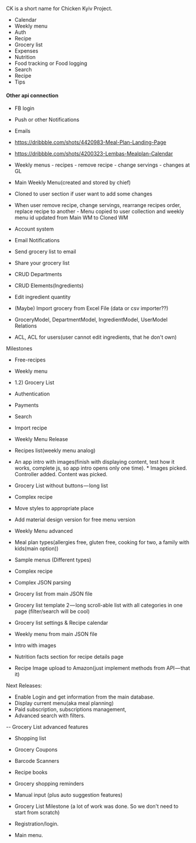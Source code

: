 CK is a short name for Chicken Kyiv Project.

* Calendar
* Weekly menu
* Auth
* Recipe
* Grocery list
* Expenses
* Nutrition
* Food tracking or Food logging
* Search
* Recipe
* Tips



#### Other api connection

* FB login
* Push or other Notifications
* Emails
* https://dribbble.com/shots/4420983-Meal-Plan-Landing-Page
* https://dribbble.com/shots/4200323-Lembas-Mealplan-Calendar


* Weekly menus - recipes - remove recipe - change servings - changes at GL

* Main Weekly Menu(created and stored by chief)
* Cloned to user section if user want to add some changes
* When user remove recipe, change servings, rearrange recipes order, replace recipe to another - Menu copied to user collection and weekly menu id updated from Main WM to Cloned WM



* Account system
* Email Notifications
* Send grocery list to email
* Share your grocery list
* CRUD Departments
* CRUD Elements(Ingredients)
* Edit ingredient quantity
* (Maybe) Import grocery from Excel File (data or csv importer??)
* GroceryModel, DepartmentModel, IngredientModel, UserModel Relations
* ACL, ACL for users(user cannot edit ingredients, that he don't own)


Milestones

* Free-recipes
* Weekly menu
* 1.2) Grocery List
* Authentication
* Payments
* Search
* Import recipe
* Weekly Menu Release


* Recipes list(weekly menu analog)
* An app intro with images(finish with displaying content, test how it works, complete js, so app intro opens only one time). * Images picked. Controller added. Content was picked.
* Grocery List without buttons — long list
* Complex recipe
* Move styles to appropriate place
* Add material design version for free menu version


* Weekly Menu advanced
* Meal plan types(allergies free, gluten free, cooking for two, a family with kids(main option))
* Sample menus (Different types)
* Complex recipe
* Complex JSON parsing
* Grocery list from main JSON file
* Grocery list template 2 — long scroll-able list with all categories in one page (filter/search will be cool)
* Grocery list settings & Recipe calendar
* Weekly menu from main JSON file
* Intro with images
* Nutrition facts section for recipe details page
* Recipe Image upload to Amazon(just implement methods from API — that it)

Next Releases:

* Enable Login and get information from the main database. 
* Display current menu(aka meal planning) 
* Paid subscription, subscriptions management, 
* Advanced search with filters.

-- Grocery List advanced features

* Shopping list
* Grocery Coupons
* Barcode Scanners
* Recipe books
* Grocery shopping reminders
* Manual input (plus auto suggestion features)


* Grocery List Milestone (a lot of work was done. So we don't need to start from scratch)

* Registration/login.
* Main menu.
